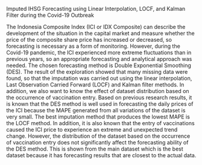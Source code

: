 Imputed IHSG Forecasting using Linear Interpolation, LOCF, and Kalman Filter during the Covid-19 Outbreak

The Indonesia Composite Index (ICI or IDX Composite) can describe the development of the situation in the capital market and measure whether the price of the composite share price has increased or decreased, so forecasting is necessary as a form of monitoring. However, during the Covid-19 pandemic, the ICI experienced more extreme fluctuations than in previous years, so an appropriate forecasting and analytical approach was needed. The chosen forecasting method is Double Exponential Smoothing (DES). The result of the exploration showed that many missing data were found, so that the imputation was carried out using the linear interpolation, Last Observation Carried Forward (LOCF) and Kalman filter methods. In addition, we also want to know the effect of dataset distribution based on the occurrence of vaccination entry. Based on previous research results, it is known that the DES method is well used in forecasting the daily prices of the ICI because the MAPE generated from all variations of the dataset is very small. The best imputation method that produces the lowest MAPE is the LOCF method. In addition, it is also known that the entry of vaccinations caused the ICI price to experience an extreme and unexpected trend change. However, the distribution of the dataset based on the occurrence of vaccination entry does not significantly affect the forecasting ability of the DES method. This is shown from the main dataset which is the best dataset because it has forecasting results that are closest to the actual data.
